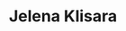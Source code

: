 ---
SICRIS: null
draft: false
fixName: jelena_klisara
lab: Laboratory for Mathematical Methods in Computer and Information Science
labPos: Laboratory Member
location: R3.26 - Laboratorij LMMRI
mailInfo: jelena.klisara@fri.uni-lj.si
officeHours: null
profName: Jelena Klisara, PhD
profTitle: Assistant
telephoneInfo: null
title: Jelena Klisara
---